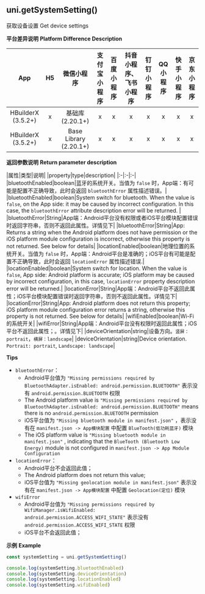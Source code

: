 ## uni.getSystemSetting()
获取设备设置
Get device settings

**平台差异说明**
**Platform Difference Description**

|App|H5|微信小程序|支付宝小程序|百度小程序|抖音小程序、飞书小程序|钉钉小程序|QQ小程序|快手小程序|京东小程序|
|:-:|:-:|:-:|:-:|:-:|:-:|:-:|:-:|:-:|:-:|
|HBuilderX (3.5.2+)|x|基础库 (2.20.1+)|x|x|x|x|x|x|x|
|HBuilderX (3.5.2+)|x|Base Library (2.20.1+)|x|x|x|x|x|x|x|

<!-- UNIAPPAPIJSON.getSystemSetting.compatibility -->

**返回参数说明**
**Return parameter description**

|属性|类型|说明|
|property|type|description|
|:-|:-|:-|
|bluetoothEnabled|boolean|蓝牙的系统开关。当值为 `false` 时，App端：有可能是配置不正确导致，此时会返回 `bluetoothError` 属性描述错误。|
|bluetoothEnabled|boolean|System switch for bluetooth. When the value is `false`, on the App side: it may be caused by incorrect configuration. In this case, the `bluetoothError` attribute description error will be returned. |
|bluetoothError|String|App端：Android平台没有权限或者iOS平台模块配置错误时返回字符串，否则不返回此属性。详情见下|
|bluetoothError|String|App: Returns a string when the Android platform does not have permission or the iOS platform module configuration is incorrect, otherwise this property is not returned. See below for details|
|locationEnabled|boolean|地理位置的系统开关。当值为 `false` 时，App端：Android平台是准确的；iOS平台有可能是配置不正确导致，此时会返回 `locationError` 属性描述错误.|
|locationEnabled|boolean|System switch for location. When the value is `false`, App side: Android platform is accurate; iOS platform may be caused by incorrect configuration, in this case, `locationError` property description error will be returned.|
|locationError|String|App端：Android平台不返回此属性；iOS平台模块配置错误时返回字符串，否则不返回此属性。详情见下|
|locationError|String|App: Android platform does not return this property; iOS platform module configuration error returns a string, otherwise this property is not returned. See below for details|
|wifiEnabled|boolean|Wi-Fi 的系统开关|
|wifiError|String|App端：Android平台没有权限时返回此属性；iOS平台不返回此属性；。详情见下|
|deviceOrientation|string|设备方向。`竖屏：portrait`，`横屏：landscape`|
|deviceOrientation|string|Device orientation. `Portrait: portrait`, `Landscape: landscape`|

<!-- UNIAPPAPIJSON.getSystemSetting.returnValue -->

**Tips**
- `bluetoothError`：
  - Android平台值为 `"Missing permissions required by BluetoothAdapter.isEnabled: android.permission.BLUETOOTH"` 表示没有 `android.permission.BLUETOOTH` 权限
  - The Android platform value is `"Missing permissions required by BluetoothAdapter.isEnabled: android.permission.BLUETOOTH"` means there is no `android.permission.BLUETOOTH` permission
  - iOS平台值为 `"Missing bluetooth module in manifest.json"` ，表示没有在 `manifest.json -> App模块配置` 中配置 `BlueTooth(低功耗蓝牙)` 模块
  - The iOS platform value is `"Missing bluetooth module in manifest.json"` , indicating that the `BlueTooth (Bluetooth Low Energy)` module is not configured in `manifest.json -> App Module Configuration`
- `locationError`：
  - Android平台不会返回此值；
  - The Android platform does not return this value;
  - iOS平台值为 `"Missing geolocation module in manifest.json"` 表示没有在 `manifest.json -> App模块配置` 中配置 `Geolocation(定位)` 模块
- `wifiError`
  - Android平台值为 `"Missing permissions required by WifiManager.isWifiEnabled: android.permission.ACCESS_WIFI_STATE"` 表示没有 `android.permission.ACCESS_WIFI_STATE` 权限
  - iOS平台不会返回此值；

**示例**
**Example**

```javascript
const systemSetting = uni.getSystemSetting()

console.log(systemSetting.bluetoothEnabled)
console.log(systemSetting.deviceOrientation)
console.log(systemSetting.locationEnabled)
console.log(systemSetting.wifiEnabled)
```
